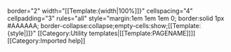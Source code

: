 border="2" width="[[Template:{width|100%]]}" cellspacing="4" cellpadding="3" rules="all" style="margin:1em 1em 1em 0; border:solid 1px #AAAAAA; border-collapse:collapse;empty-cells:show;[[Template:{style|]]}"
<noinclude>[[Category:Utility templates|[[Template:PAGENAME]]]]</noinclude><noinclude>[[Category:Imported help]]</noinclude>
